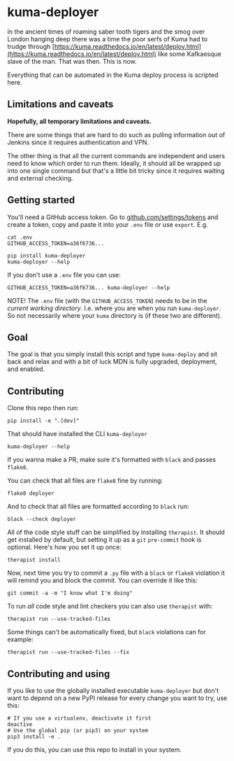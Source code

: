# kuma-deployer

In the ancient times of roaming saber tooth tigers and the smog over London
hanging deep there was a time the poor serfs of Kuma had to trudge through
[https://kuma.readthedocs.io/en/latest/deploy.html](https://kuma.readthedocs.io/en/latest/deploy.html)
like some Kafkaesque slave of the man. That was then. This is now.

Everything that can be automated in the Kuma deploy process is scripted here.

## Limitations and caveats

**Hopefully, all temporary limitations and caveats.**

There are some things that are hard to do such as pulling information out of Jenkins
since it requires authentication and VPN.

The other thing is that all the current commands are independent and users need to
know which order to run them. Ideally, it should all be wrapped up into one single
command but that's a little bit tricky since it requires waiting and external
checking.

## Getting started

You'll need a GitHub access token.
Go to [github.com/settings/tokens](https://github.com/settings/tokens) and create a token,
copy and paste it into your `.env` file or use `export`. E.g.

    cat .env
    GITHUB_ACCESS_TOKEN=a36f6736...

    pip install kuma-deployer
    kuma-deployer --help

If you don't use a `.env` file you can use:

    GITHUB_ACCESS_TOKEN=a36f6736... kuma-deployer --help

NOTE! The `.env` file (with the `GITHUB_ACCESS_TOKEN`) needs to be in the
_current working directory_. I.e. where you are when you run `kuma-deployer`. So
not necessarily where your `kuma` directory is (if these two are different).

## Goal

The goal is that you simply install this script and type `kuma-deploy` and sit
back and relax and with a bit of luck MDN is fully upgraded, deployment, and enabled.

## Contributing

Clone this repo then run:

    pip install -e ".[dev]"

That should have installed the CLI `kuma-deployer`

    kuma-deployer --help

If you wanna make a PR, make sure it's formatted with `black` and passes `flake8`.

You can check that all files are `flake8` fine by running:

    flake8 deployer

And to check that all files are formatted according to `black` run:

    black --check deployer

All of the code style stuff can be simplified by installing `therapist`. It should
get installed by default, but setting it up as a `git` `pre-commit` hook is optional.
Here's how you set it up once:

    therapist install

Now, next time you try to commit a `.py` file with a `black` or `flake8` violation
it will remind you and block the commit. You can override it like this:

    git commit -a -m "I know what I'm doing"

To run _all_ code style and lint checkers you can also use `therapist` with:

    therapist run --use-tracked-files

Some things can't be automatically fixed, but `black` violations can for example:

    therapist run --use-tracked-files --fix

## Contributing and using

If you like to use the globally installed executable `kuma-deployer` but don't want
to depend on a new PyPI release for every change you want to try, use this:

    # If you use a virtualenv, deactivate it first
    deactive
    # Use the global pip (or pip3) on your system
    pip3 install -e .

If you do this, you can use this repo to install in your system.

